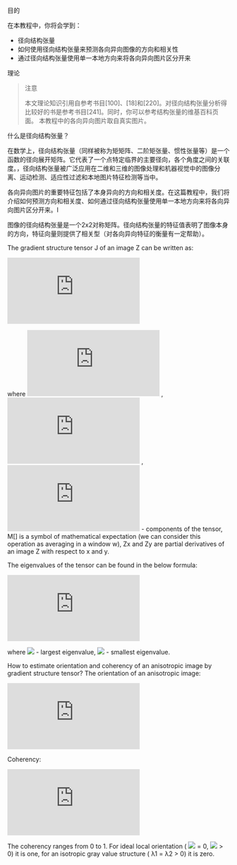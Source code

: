 目的

在本教程中，你将会学到：

* 径向结构张量
* 如何使用径向结构张量来预测各向异向图像的方向和相关性
* 通过径向结构张量使用单一本地方向来将各向异向图片区分开来

理论

> 注意
> 
> 本文理论知识引用自参考书目[100]、[18]和[220]。对径向结构张量分析得比较好的书是参考书目[241]。同时，你可以参考结构张量的维基百科页面。
> 本教程中的各向异向图片取自真实图片。

什么是径向结构张量？

在数学上，径向结构张量（同样被称为矩矩阵、二阶矩张量、惯性张量等）是一个函数的径向展开矩阵。它代表了一个点特定临界的主要径向，各个角度之间的关联度。，径向结构张量被广泛应用在二维和三维的图像处理和机器视觉中的图像分离、运动检测、适应性过滤和本地图片特征检测等当中。

各向异向图片的重要特征包括了本身异向的方向和相关度。在这篇教程中，我们将介绍如何预测方向和相关度、如何通过径向结构张量使用单一本地方向来将各向异向图片区分开来。I

图像的径向结构张量是一个2x2对称矩阵。径向结构张量的特征值表明了图像本身的方向，特征向量则提供了相关型（对各向异向特征的衡量有一定帮助）。

The gradient structure tensor J of an image Z can be written as:

![](http://latex.codecogs.com/gif.latex?J%20%3D%20%5Cbegin%7Bbmatrix%7D%20J_%7B11%7D%20%26%20J_%7B12%7D%20%5C%5C%20J_%7B12%7D%20%26%20J_%7B22%7D%20%5Cend%7Bbmatrix%7D)

where ![](http://latex.codecogs.com/gif.latex?J_%7B11%7D%20%3D%20M%5BZ_%7Bx%7D%5E%7B2%7D%5D) , ![](http://latex.codecogs.com/gif.latex?J_%7B22%7D%20%3D%20M%5BZ_%7By%7D%5E%7B2%7D%5D) , ![](http://latex.codecogs.com/gif.latex?J_%7B12%7D%20%3D%20M%5BZ_%7Bx%7DZ_%7By%7D%5D) - components of the tensor, M[] is a symbol of mathematical expectation (we can consider this operation as averaging in a window w), Zx and Zy are partial derivatives of an image Z with respect to x and y.

The eigenvalues of the tensor can be found in the below formula:

![](http://latex.codecogs.com/gif.latex?%5Clambda_%7B1%2C2%7D%20%3D%20J_%7B11%7D%20+%20J_%7B22%7D%20%5Cpm%20%5Csqrt%7B%28J_%7B11%7D%20-%20J_%7B22%7D%29%5E%7B2%7D%20+%204J_%7B12%7D%5E%7B2%7D%7D)

where ![](http://latex.codecogs.com/gif.latex?\lambda_1) - largest eigenvalue, ![](http://latex.codecogs.com/gif.latex?\lambda_2) - smallest eigenvalue.

How to estimate orientation and coherency of an anisotropic image by gradient structure tensor?
The orientation of an anisotropic image:

![](http://latex.codecogs.com/gif.latex?%5Calpha%20%3D%200.5arctg%5Cfrac%7B2J_%7B12%7D%7D%7BJ_%7B22%7D%20-%20J_%7B11%7D%7D)

Coherency:

![](http://latex.codecogs.com/gif.latex?C%20%3D%20%5Cfrac%7B%5Clambda_1%20-%20%5Clambda_2%7D%7B%5Clambda_1%20+%20%5Clambda_2%7D)

The coherency ranges from 0 to 1. For ideal local orientation ( ![](http://latex.codecogs.com/gif.latex?\lambda_2) = 0, ![](http://latex.codecogs.com/gif.latex?\lambda_1) > 0) it is one, for an isotropic gray value structure ( λ1 = λ2 > 0) it is zero.